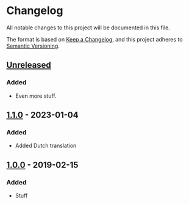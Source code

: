 # Changelog

All notable changes to this project will be documented in this file.

The format is based on [Keep a Changelog](https://keepachangelog.com/en/1.0.0/),
and this project adheres to [Semantic Versioning](https://semver.org/spec/v2.0.0.html).

## [Unreleased]

### Added

- Even more stuff.

## [1.1.0] - 2023-01-04

### Added

-   Added Dutch translation

## [1.0.0] - 2019-02-15

### Added

-   Stuff

[Unreleased]: https://github.com/raoulvdberge/playground/compare/1.1.0...HEAD

[1.1.0]: https://github.com/raoulvdberge/playground/compare/1.0.0...1.1.0

[1.0.0]: https://github.com/raoulvdberge/playground/releases/tag/v1.0.0
